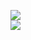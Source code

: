 [![](https://img.shields.io/badge/Made%20With-Github%20Spray-lightgrey.svg?style=for-the-badge&logo=github)](https://github.com/Annihil/github-spray#6545)  
[![](https://i.imgur.com/2DrTn0Z.gif)](https://github.com/Annihil/github-spray)